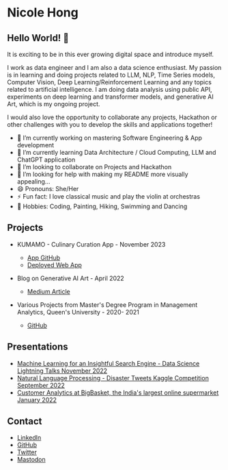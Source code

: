 # Nicole Hong

## Hello World! 👋

It is exciting to be in this ever growing digital space and introduce myself.

I work as data engineer and I am also a data science enthusiast. My passion is in learning and doing projects related to LLM, NLP, Time Series models, Computer Vision, Deep Learning/Reinforcement Learning and any topics related to artificial intelligence. I am doing data analysis using public API, experiments on deep learning and transformer models, and generative AI Art, which is my ongoing project.

I would also love the opportunity to collaborate any projects, Hackathon or other challenges with you to develop the skills and applications together! 

- 🔭 I’m currently working on mastering Software Engineering & App development
- 🌱 I’m currently learning Data Architecture / Cloud Computing, LLM and ChatGPT application
- 👯 I’m looking to collaborate on Projects and Hackathon
- 🤔 I’m looking for help with making my README more visually appealing...
- 😄 Pronouns: She/Her
- ⚡ Fun fact: I love classical music and play the violin at orchestras
- :rocket: Hobbies: Coding, Painting, Hiking, Swimming and Dancing

## Projects

* KUMAMO - Culinary Curation App - November 2023
  - [App GitHub](https://github.com/Nicole-Hong/culinary_curation_app)
  - [Deployed Web App](https://nicole-hong.github.io/culinary_curation_app/)

* Blog on Generative AI Art - April 2022
  - [Medium Article](https://hnicole01.medium.com/generative-ai-art-understanding-beyond-the-ai-algorithm-4a8d081c2c3a)

* Various Projects from Master's Degree Program in Management Analytics, Queen's University - 2020- 2021
  - [GitHub](https://github.com/Nicole-Hong/GMMA-Projects)

## Presentations

* [Machine Learning for an Insightful Search Engine - Data Science Lightning Talks November 2022](https://www.youtube.com/watch?v=p30f7P6pbqc)
* [Natural Language Processing - Disaster Tweets Kaggle Competition September 2022](https://www.youtube.com/watch?v=VubB8mmL64E)
* [Customer Analytics at BigBasket, the India's largest online supermarket January 2022](https://www.youtube.com/watch?v=bnzHCwtDfqY)


## Contact

* [LinkedIn](https://www.linkedin.com/in/nicolehhong/)
* [GitHub](https://github.com/Nicole-Hong)
* [Twitter](https://twitter.com/CastleQueen007)
* [Mastodon](https://sigmoid.social/@nicolehong)


